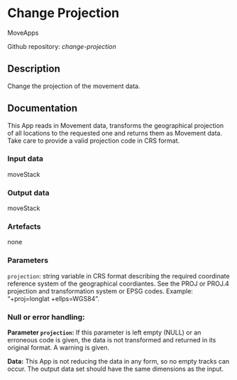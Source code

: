 # Change Projection
MoveApps

Github repository: *change-projection*

## Description
Change the projection of the movement data. 

## Documentation

This App reads in Movement data, transforms the geographical projection of all locations to the requested one and returns them as Movement data. Take care to provide a valid projection code in CRS format.

### Input data
moveStack

### Output data
moveStack

### Artefacts
none

### Parameters 
`projection`: string variable in CRS format describing the required coordinate reference system of the geographical coordiantes. See the PROJ or PROJ.4 projection and transformation system or EPSG codes. Example: “+proj=longlat +ellps=WGS84”.

### Null or error handling:
**Parameter `projection`:** If this parameter is left empty (NULL) or an erroneous code is given, the data is not transformed and returned in its original format. A warning is given.

**Data:** This App is not reducing the data in any form, so no empty tracks can occur. The output data set should have the same dimensions as the input.
